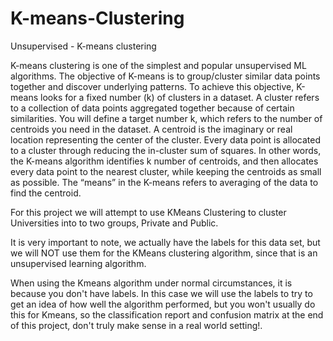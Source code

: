# K-means-Clustering
Unsupervised - K-means clustering

K-means clustering is one of the simplest and popular unsupervised ML algorithms. The objective of K-means is to group/cluster similar data points together and discover underlying patterns. To achieve this objective, K-means looks for a fixed number (k) of clusters in a dataset.
A cluster refers to a collection of data points aggregated together because of certain similarities.
You will define a target number k, which refers to the number of centroids you need in the dataset. A centroid is the imaginary or real location representing the center of the cluster.
Every data point is allocated to a cluster through reducing the in-cluster sum of squares.
In other words, the K-means algorithm identifies k number of centroids, and then allocates every data point to the nearest cluster, while keeping the centroids as small as possible.
The “means” in the K-means refers to averaging of the data to find the centroid.

For this project we will attempt to use KMeans Clustering to cluster Universities into to two groups, Private and Public.

It is very important to note, we actually have the labels for this data set, but we will NOT use them for the KMeans clustering algorithm, since that is an unsupervised learning algorithm.

When using the Kmeans algorithm under normal circumstances, it is because you don't have labels. In this case we will use the labels to try to get an idea of how well the algorithm performed, but you won't usually do this for Kmeans, so the classification report and confusion matrix at the end of this project, don't truly make sense in a real world setting!.

